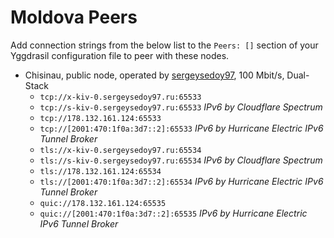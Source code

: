 # Moldova Peers

Add connection strings from the below list to the `Peers: []` section of your
Yggdrasil configuration file to peer with these nodes.

* Chisinau, public node, operated by [sergeysedoy97](https://t.me/sergeysedoy97), 100 Mbit/s, Dual-Stack
  * `tcp://x-kiv-0.sergeysedoy97.ru:65533`
  * `tcp://s-kiv-0.sergeysedoy97.ru:65533` _IPv6 by Cloudflare Spectrum_
  * `tcp://178.132.161.124:65533`
  * `tcp://[2001:470:1f0a:3d7::2]:65533` _IPv6 by Hurricane Electric IPv6 Tunnel Broker_
  * `tls://x-kiv-0.sergeysedoy97.ru:65534`
  * `tls://s-kiv-0.sergeysedoy97.ru:65534` _IPv6 by Cloudflare Spectrum_
  * `tls://178.132.161.124:65534`
  * `tls://[2001:470:1f0a:3d7::2]:65534` _IPv6 by Hurricane Electric IPv6 Tunnel Broker_
  * `quic://178.132.161.124:65535`
  * `quic://[2001:470:1f0a:3d7::2]:65535` _IPv6 by Hurricane Electric IPv6 Tunnel Broker_
